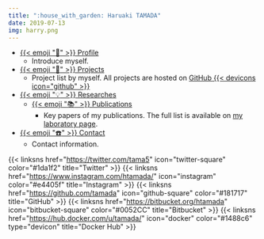 ```yaml
---
title: ":house_with_garden: Haruaki TAMADA"
date: 2019-07-13
img: harry.png
---
```


* [{{< emoji ":bust_in_silhouette:" >}} Profile](profile)
    * Introduce myself.
* [{{< emoji ":rocket:"  >}} Projects](projects)
    * Project list by myself.  All projects are hosted on [GitHub {{< devicons icon="github" >}}](https://github.com/tamada) 
* [{{< emoji ":bulb:" >}} Researches](research)
    * [{{< emoji ":books:" >}} Publications](publications)
        * Key papers of my publications.
          The full list is available on [my laboratory page](https://tamadalab.github.io/papers).
* [{{< emoji ":phone:" >}} Contact](contact)
    * Contact information.


{{< linksns href="https://twitter.com/tama5"          icon="twitter-square"   color="#1da1f2" title="Twitter" >}}
{{< linksns href="https://www.instagram.com/htamada/" icon="instagram"        color="#e4405f" title="Instagram" >}}
{{< linksns href="https://github.com/tamada"          icon="github-square"    color="#181717" title="GitHub" >}}
{{< linksns href="https://bitbucket.org/htamada"      icon="bitbucket-square" color="#0052CC" title="Bitbucket" >}}
{{< linksns href="https://hub.docker.com/u/tamada/"   icon="docker"           color="#1488c6" type="devicon" title="Docker Hub" >}}
